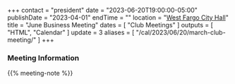 +++
contact = "president"
date = "2023-06-20T19:00:00-05:00"
publishDate = "2023-04-01"
endTime = ""
location = "[West Fargo City Hall](/places/west-fargo-city-hall/)"
title = "June Business Meeting"
dates = [ "Club Meetings" ]
outputs = [ "HTML", "Calendar" ]
update = 3
aliases = [ "/cal/2023/06/20/march-club-meeting/" ]
+++
### Meeting Information

{{% meeting-note %}}
